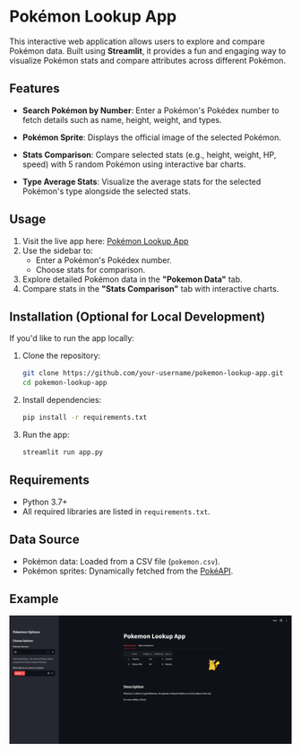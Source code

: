 # Pokémon Lookup App

This interactive web application allows users to explore and compare Pokémon data. Built using **Streamlit**, it provides a fun and engaging way to visualize Pokémon stats and compare attributes across different Pokémon.

## Features

- **Search Pokémon by Number**:
  Enter a Pokémon's Pokédex number to fetch details such as name, height, weight, and types.

- **Pokémon Sprite**:
  Displays the official image of the selected Pokémon.

- **Stats Comparison**:
  Compare selected stats (e.g., height, weight, HP, speed) with 5 random Pokémon using interactive bar charts.
  
- **Type Average Stats**:
  Visualize the average stats for the selected Pokémon's type alongside the selected stats.

## Usage

1. Visit the live app here: [Pokémon Lookup App](https://pokemon-group-e.streamlit.app/)
2. Use the sidebar to:
   - Enter a Pokémon's Pokédex number.
   - Choose stats for comparison.
3. Explore detailed Pokémon data in the **"Pokemon Data"** tab.
4. Compare stats in the **"Stats Comparison"** tab with interactive charts.

## Installation (Optional for Local Development)

If you'd like to run the app locally:

1. Clone the repository:
   ```bash
   git clone https://github.com/your-username/pokemon-lookup-app.git
   cd pokemon-lookup-app
   ```
2. Install dependencies:
   ```bash
   pip install -r requirements.txt
   ```
3. Run the app:
   ```bash
   streamlit run app.py
   ```

## Requirements

- Python 3.7+
- All required libraries are listed in `requirements.txt`.

## Data Source

- Pokémon data: Loaded from a CSV file (`pokemon.csv`).
- Pokémon sprites: Dynamically fetched from the [PokéAPI](https://pokeapi.co/).

## Example

![Pokémon App Screenshot](/screenshot.png)


